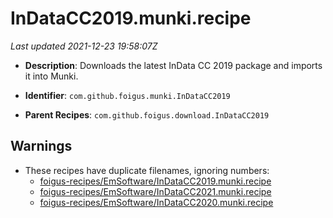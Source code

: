 # InDataCC2019.munki.recipe

_Last updated 2021-12-23 19:58:07Z_

- **Description**: Downloads the latest InData CC 2019 package and imports it into Munki.

- **Identifier**: `com.github.foigus.munki.InDataCC2019`

- **Parent Recipes**: `com.github.foigus.download.InDataCC2019`

## Warnings

- These recipes have duplicate filenames, ignoring numbers:
    - [foigus-recipes/EmSoftware/InDataCC2019.munki.recipe](/autopkg-dupe-tracker/foigus-recipes/EmSoftware/InDataCC2019.munki.recipe)
    - [foigus-recipes/EmSoftware/InDataCC2021.munki.recipe](/autopkg-dupe-tracker/foigus-recipes/EmSoftware/InDataCC2021.munki.recipe)
    - [foigus-recipes/EmSoftware/InDataCC2020.munki.recipe](/autopkg-dupe-tracker/foigus-recipes/EmSoftware/InDataCC2020.munki.recipe)